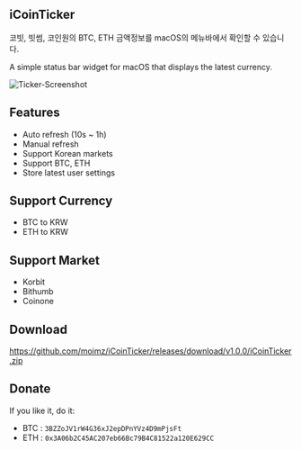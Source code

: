 ## iCoinTicker

코빗, 빗썸, 코인원의 BTC, ETH 금액정보를 macOS의 메뉴바에서 확인할 수 있습니다.

A simple status bar widget for macOS that displays the latest currency.

![Ticker-Screenshot](https://github.com/moimz/iCoinTicker/blob/master/screenshot.png?raw=true)

## Features
- Auto refresh (10s ~ 1h)
- Manual refresh
- Support Korean markets
- Support BTC, ETH
- Store latest user settings

## Support Currency
- BTC to KRW
- ETH to KRW

## Support Market
- Korbit
- Bithumb
- Coinone

## Download
https://github.com/moimz/iCoinTicker/releases/download/v1.0.0/iCoinTicker.zip

## Donate

If you like it, do it:
- BTC : `3BZZoJV1rW4G36xJ2epDPnYVz4D9mPjsFt`
- ETH : `0x3A06b2C45AC207eb66Bc79B4C81522a120E629CC`
